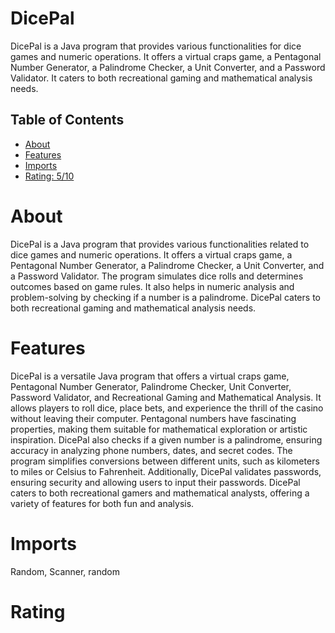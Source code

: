 # DicePal

DicePal is a Java program that provides various functionalities for dice games and numeric operations. It offers a virtual craps game, a Pentagonal Number Generator, a Palindrome Checker, a Unit Converter, and a Password Validator. It caters to both recreational gaming and mathematical analysis needs.

## Table of Contents

- [About](#about)
- [Features](#features)
- [Imports](#Imports)
- [Rating: 5/10](#Rating)

# About

DicePal is a Java program that provides various functionalities related to dice games and numeric operations. It offers a virtual craps game, a Pentagonal Number Generator, a Palindrome Checker, a Unit Converter, and a Password Validator. The program simulates dice rolls and determines outcomes based on game rules. It also helps in numeric analysis and problem-solving by checking if a number is a palindrome. DicePal caters to both recreational gaming and mathematical analysis needs.

# Features

DicePal is a versatile Java program that offers a virtual craps game, Pentagonal Number Generator, Palindrome Checker, Unit Converter, Password Validator, and Recreational Gaming and Mathematical Analysis. It allows players to roll dice, place bets, and experience the thrill of the casino without leaving their computer. Pentagonal numbers have fascinating properties, making them suitable for mathematical exploration or artistic inspiration. DicePal also checks if a given number is a palindrome, ensuring accuracy in analyzing phone numbers, dates, and secret codes. The program simplifies conversions between different units, such as kilometers to miles or Celsius to Fahrenheit. Additionally, DicePal validates passwords, ensuring security and allowing users to input their passwords. DicePal caters to both recreational gamers and mathematical analysts, offering a variety of features for both fun and analysis.

# Imports

Random, Scanner, random

# Rating
